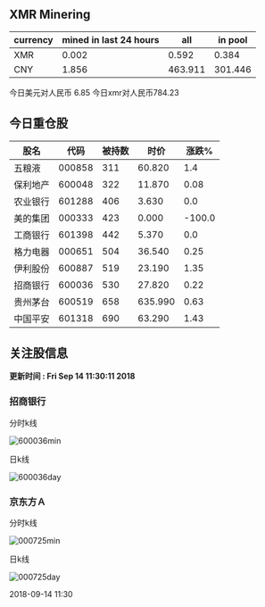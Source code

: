 ## XMR Minering

|currency|mined in last 24 hours|all|in pool|
|---|---|---|---|
|XMR|0.002|0.592|0.384|
|CNY|1.856|463.911|301.446|

今日美元对人民币 6.85	今日xmr对人民币784.23


## 今日重仓股 

|股名|代码|被持数|时价|涨跌%|
|---|---|---|---|---|
|五粮液|000858|311|60.820|1.4|
|保利地产|600048|322|11.870|0.08|
|农业银行|601288|406|3.630|0.0|
|美的集团|000333|423|0.000|-100.0|
|工商银行|601398|442|5.370|0.0|
|格力电器|000651|504|36.540|0.25|
|伊利股份|600887|519|23.190|1.35|
|招商银行|600036|530|27.820|0.22|
|贵州茅台|600519|658|635.990|0.63|
|中国平安|601318|690|63.290|1.43|

## 关注股信息
**更新时间 : Fri Sep 14 11:30:11 2018**
### 招商银行 
分时k线

![600036min](http://image.sinajs.cn/newchart/min/n/sh600036.gif)

日k线

![600036day](http://image.sinajs.cn/newchart/daily/n/sh600036.gif)

### 京东方Ａ 
分时k线

![000725min](http://image.sinajs.cn/newchart/min/n/sz000725.gif)

日k线

![000725day](http://image.sinajs.cn/newchart/daily/n/sz000725.gif)

2018-09-14 11:30
